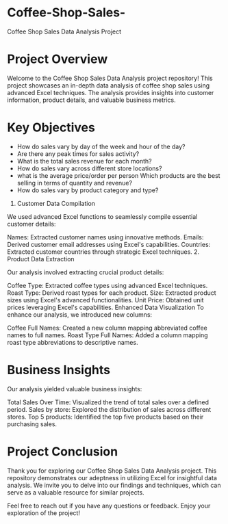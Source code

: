 # Coffee-Shop-Sales-
Coffee Shop Sales Data Analysis Project
# Project Overview
Welcome to the Coffee Shop Sales Data Analysis project repository! This project showcases an in-depth data analysis of coffee shop sales using advanced Excel techniques. The analysis provides insights into customer information, product details, and valuable business metrics.

# Key Objectives
- How do sales vary by day of the week and hour of the day?
- Are there any peak times for sales activity?
- What is the total sales revenue for each month?
- How do sales vary across different store locations?
- what is the average price/order per person Which products are the best selling in terms of quantity and revenue?
- How do sales vary by product category and type?
1. Customer Data Compilation

We used advanced Excel functions to seamlessly compile essential customer details:

Names: Extracted customer names using innovative methods.
Emails: Derived customer email addresses using Excel's capabilities.
Countries: Extracted customer countries through strategic Excel techniques.
2. Product Data Extraction

Our analysis involved extracting crucial product details:

Coffee Type: Extracted coffee types using advanced Excel techniques.
Roast Type: Derived roast types for each product.
Size: Extracted product sizes using Excel's advanced functionalities.
Unit Price: Obtained unit prices leveraging Excel's capabilities.
Enhanced Data Visualization
To enhance our analysis, we introduced new columns:

Coffee Full Names: Created a new column mapping abbreviated coffee names to full names.
Roast Type Full Names: Added a column mapping roast type abbreviations to descriptive names.
# Business Insights
Our analysis yielded valuable business insights:

Total Sales Over Time: Visualized the trend of total sales over a defined period.
Sales by store: Explored the distribution of sales across different stores.
Top 5 products: Identified the top five products based on their purchasing sales.

# Project Conclusion
Thank you for exploring our Coffee Shop Sales Data Analysis project. This repository demonstrates our adeptness in utilizing Excel for insightful data analysis. We invite you to delve into our findings and techniques, which can serve as a valuable resource for similar projects.

Feel free to reach out if you have any questions or feedback. Enjoy your exploration of the project!
